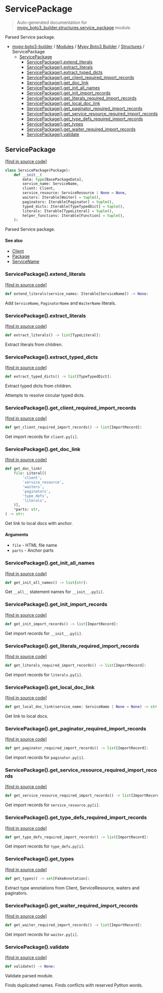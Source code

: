 # ServicePackage

> Auto-generated documentation for [mypy_boto3_builder.structures.service_package](https://github.com/vemel/mypy_boto3_builder/blob/main/mypy_boto3_builder/structures/service_package.py) module.

Parsed Service package.

- [mypy-boto3-builder](../../README.md#mypy_boto3_builder) / [Modules](../../MODULES.md#mypy-boto3-builder-modules) / [Mypy Boto3 Builder](../index.md#mypy-boto3-builder) / [Structures](index.md#structures) / ServicePackage
    - [ServicePackage](#servicepackage)
        - [ServicePackage().extend_literals](#servicepackageextend_literals)
        - [ServicePackage().extract_literals](#servicepackageextract_literals)
        - [ServicePackage().extract_typed_dicts](#servicepackageextract_typed_dicts)
        - [ServicePackage().get_client_required_import_records](#servicepackageget_client_required_import_records)
        - [ServicePackage().get_doc_link](#servicepackageget_doc_link)
        - [ServicePackage().get_init_all_names](#servicepackageget_init_all_names)
        - [ServicePackage().get_init_import_records](#servicepackageget_init_import_records)
        - [ServicePackage().get_literals_required_import_records](#servicepackageget_literals_required_import_records)
        - [ServicePackage().get_local_doc_link](#servicepackageget_local_doc_link)
        - [ServicePackage().get_paginator_required_import_records](#servicepackageget_paginator_required_import_records)
        - [ServicePackage().get_service_resource_required_import_records](#servicepackageget_service_resource_required_import_records)
        - [ServicePackage().get_type_defs_required_import_records](#servicepackageget_type_defs_required_import_records)
        - [ServicePackage().get_types](#servicepackageget_types)
        - [ServicePackage().get_waiter_required_import_records](#servicepackageget_waiter_required_import_records)
        - [ServicePackage().validate](#servicepackagevalidate)

## ServicePackage

[[find in source code]](https://github.com/vemel/mypy_boto3_builder/blob/main/mypy_boto3_builder/structures/service_package.py#L24)

```python
class ServicePackage(Package):
    def __init__(
        data: type[BasePackageData],
        service_name: ServiceName,
        client: Client,
        service_resource: ServiceResource | None = None,
        waiters: Iterable[Waiter] = tuple(),
        paginators: Iterable[Paginator] = tuple(),
        typed_dicts: Iterable[TypeTypedDict] = tuple(),
        literals: Iterable[TypeLiteral] = tuple(),
        helper_functions: Iterable[Function] = tuple(),
    ):
```

Parsed Service package.

#### See also

- [Client](client.md#client)
- [Package](package.md#package)
- [ServiceName](../service_name.md#servicename)

### ServicePackage().extend_literals

[[find in source code]](https://github.com/vemel/mypy_boto3_builder/blob/main/mypy_boto3_builder/structures/service_package.py#L337)

```python
def extend_literals(service_names: Iterable[ServiceName]) -> None:
```

Add `ServiceName`, `PaginatorName` and `WaiterName` literals.

### ServicePackage().extract_literals

[[find in source code]](https://github.com/vemel/mypy_boto3_builder/blob/main/mypy_boto3_builder/structures/service_package.py#L53)

```python
def extract_literals() -> list[TypeLiteral]:
```

Extract literals from children.

### ServicePackage().extract_typed_dicts

[[find in source code]](https://github.com/vemel/mypy_boto3_builder/blob/main/mypy_boto3_builder/structures/service_package.py#L98)

```python
def extract_typed_dicts() -> list[TypeTypedDict]:
```

Extract typed dicts from children.

Attempts to resolve circular typed dicts.

### ServicePackage().get_client_required_import_records

[[find in source code]](https://github.com/vemel/mypy_boto3_builder/blob/main/mypy_boto3_builder/structures/service_package.py#L199)

```python
def get_client_required_import_records() -> list[ImportRecord]:
```

Get import records for `client.py[i]`.

### ServicePackage().get_doc_link

[[find in source code]](https://github.com/vemel/mypy_boto3_builder/blob/main/mypy_boto3_builder/structures/service_package.py#L351)

```python
def get_doc_link(
    file: Literal[(
        'client',
        'service_resource',
        'waiters',
        'paginators',
        'type_defs',
        'literals',
    )],
    *parts: str,
) -> str:
```

Get link to local docs with anchor.

#### Arguments

- `file` - HTML file name
- `parts` - Anchor parts

### ServicePackage().get_init_all_names

[[find in source code]](https://github.com/vemel/mypy_boto3_builder/blob/main/mypy_boto3_builder/structures/service_package.py#L182)

```python
def get_init_all_names() -> list[str]:
```

Get `__all__` statement names for `__init__.py[i]`.

### ServicePackage().get_init_import_records

[[find in source code]](https://github.com/vemel/mypy_boto3_builder/blob/main/mypy_boto3_builder/structures/service_package.py#L147)

```python
def get_init_import_records() -> list[ImportRecord]:
```

Get import records for `__init__.py[i]`.

### ServicePackage().get_literals_required_import_records

[[find in source code]](https://github.com/vemel/mypy_boto3_builder/blob/main/mypy_boto3_builder/structures/service_package.py#L302)

```python
def get_literals_required_import_records() -> list[ImportRecord]:
```

Get import records for `literals.py[i]`.

### ServicePackage().get_local_doc_link

[[find in source code]](https://github.com/vemel/mypy_boto3_builder/blob/main/mypy_boto3_builder/structures/service_package.py#L376)

```python
def get_local_doc_link(service_name: ServiceName | None = None) -> str:
```

Get link to local docs.

### ServicePackage().get_paginator_required_import_records

[[find in source code]](https://github.com/vemel/mypy_boto3_builder/blob/main/mypy_boto3_builder/structures/service_package.py#L231)

```python
def get_paginator_required_import_records() -> list[ImportRecord]:
```

Get import records for `paginator.py[i]`.

### ServicePackage().get_service_resource_required_import_records

[[find in source code]](https://github.com/vemel/mypy_boto3_builder/blob/main/mypy_boto3_builder/structures/service_package.py#L215)

```python
def get_service_resource_required_import_records() -> list[ImportRecord]:
```

Get import records for `service_resource.py[i]`.

### ServicePackage().get_type_defs_required_import_records

[[find in source code]](https://github.com/vemel/mypy_boto3_builder/blob/main/mypy_boto3_builder/structures/service_package.py#L266)

```python
def get_type_defs_required_import_records() -> list[ImportRecord]:
```

Get import records for `type_defs.py[i]`.

### ServicePackage().get_types

[[find in source code]](https://github.com/vemel/mypy_boto3_builder/blob/main/mypy_boto3_builder/structures/service_package.py#L132)

```python
def get_types() -> set[FakeAnnotation]:
```

Extract type annotations from Client, ServiceResource, waiters and paginators.

### ServicePackage().get_waiter_required_import_records

[[find in source code]](https://github.com/vemel/mypy_boto3_builder/blob/main/mypy_boto3_builder/structures/service_package.py#L251)

```python
def get_waiter_required_import_records() -> list[ImportRecord]:
```

Get import records for `waiter.py[i]`.

### ServicePackage().validate

[[find in source code]](https://github.com/vemel/mypy_boto3_builder/blob/main/mypy_boto3_builder/structures/service_package.py#L311)

```python
def validate() -> None:
```

Validate parsed module.

Finds duplicated names.
Finds conflicts with reserved Python words.
